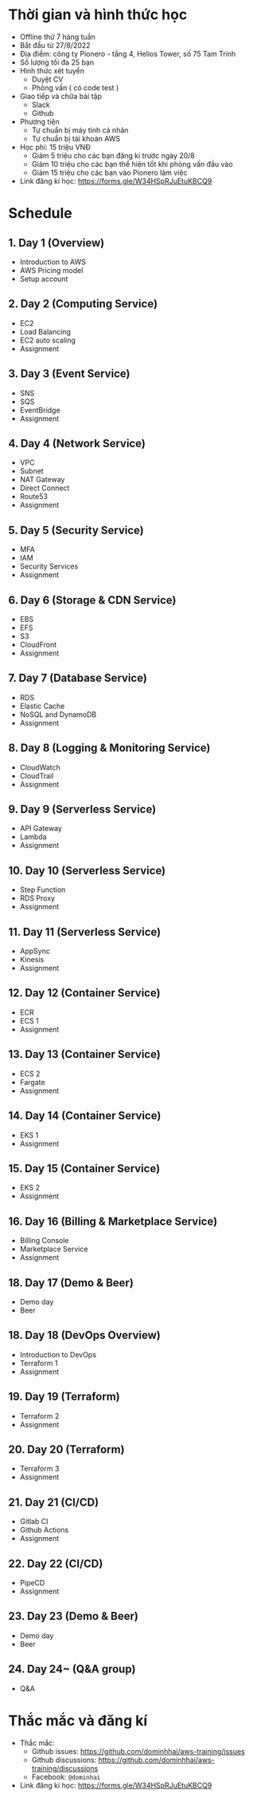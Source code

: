 # Thời gian và hình thức học

- Offline thứ 7 hàng tuần
- Bắt đầu từ 27/8/2022
- Địa điểm: công ty Pionero - tầng 4, Helios Tower, số 75 Tam Trinh
- Số lượng tối đa 25 bạn
- Hình thức xét tuyển
  - Duyệt CV
  - Phỏng vấn ( có code test )
- Giao tiếp và chữa bài tập
  - Slack
  - Github
- Phương tiện
  - Tự chuẩn bị máy tính cá nhân
  - Tự chuẩn bị tài khoản AWS
- Học phí: 15 triệu VNĐ
  - Giảm 5 triệu cho các bạn đăng kí trước ngày 20/8
  - Giảm 10 triệu cho các bạn thể hiện tốt khi phỏng vấn đầu vào
  - Giảm 15 triệu cho các bạn vào Pionero làm việc
- Link đăng kí học: https://forms.gle/W34HSpRJuEtuKBCQ9

# Schedule

## 1. Day 1 (Overview)

- Introduction to AWS
- AWS Pricing model
- Setup account

## 2. Day 2 (Computing Service)

- EC2
- Load Balancing
- EC2 auto scaling
- Assignment

## 3. Day 3 (Event Service)

- SNS
- SQS
- EventBridge
- Assignment

## 4. Day 4 (Network Service)

- VPC
- Subnet
- NAT Gateway
- Direct Connect
- Route53
- Assignment

## 5. Day 5 (Security Service)

- MFA
- IAM
- Security Services
- Assignment

## 6. Day 6 (Storage & CDN Service)

- EBS
- EFS
- S3
- CloudFront
- Assignment

## 7. Day 7 (Database Service)

- RDS
- Elastic Cache
- NoSQL and DynamoDB
- Assignment

## 8. Day 8 (Logging & Monitoring Service)

- CloudWatch
- CloudTrail
- Assignment

## 9. Day 9 (Serverless Service)

- API Gateway
- Lambda
- Assignment

## 10. Day 10 (Serverless Service)

- Step Function
- RDS Proxy
- Assignment

## 11. Day 11 (Serverless Service)

- AppSync
- Kinesis
- Assignment

## 12. Day 12 (Container Service)

- ECR
- ECS 1
- Assignment

## 13. Day 13 (Container Service)

- ECS 2
- Fargate
- Assignment

## 14. Day 14 (Container Service)

- EKS 1
- Assignment

## 15. Day 15 (Container Service)

- EKS 2
- Assignment

## 16. Day 16 (Billing & Marketplace Service)

- Billing Console
- Marketplace Service
- Assignment

## 18. Day 17 (Demo & Beer)

- Demo day
- Beer

## 18. Day 18 (DevOps Overview)

- Introduction to DevOps
- Terraform 1
- Assignment

## 19. Day 19 (Terraform)

- Terraform 2
- Assignment

## 20. Day 20 (Terraform)

- Terraform 3
- Assignment

## 21. Day 21 (CI/CD)

- Gitlab CI
- Github Actions
- Assignment

## 22. Day 22 (CI/CD)

- PipeCD
- Assignment

## 23. Day 23 (Demo & Beer)

- Demo day
- Beer

## 24. Day 24~ (Q&A group)

- Q&A

# Thắc mắc và đăng kí

- Thắc mắc:
  - Github issues: https://github.com/dominhhai/aws-training/issues
  - Github discussions: https://github.com/dominhhai/aws-training/discussions
  - Facebook: `@dominhai`
- Link đăng kí học: https://forms.gle/W34HSpRJuEtuKBCQ9
